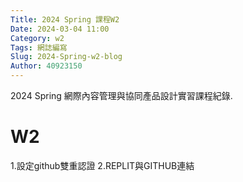 ```yaml
---
Title: 2024 Spring 課程W2
Date: 2024-03-04 11:00
Category: w2
Tags: 網誌編寫
Slug: 2024-Spring-w2-blog
Author: 40923150
---
```


2024 Spring 網際內容管理與協同產品設計實習課程紀錄.

<!-- PELICAN_END_SUMMARY -->

# W2
1.設定github雙重認證
2.REPLIT與GITHUB連結
